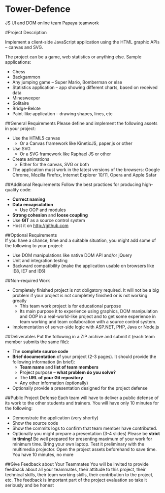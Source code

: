 # Tower-Defence
JS UI and DOM online team Papaya teamwork

#Project Description

Implement a client-side JavaScript application using the HTML graphic APIs – canvas and SVG.

The project can be a game, web statistics or anything else. Sample applications:
*   Chess
*   Backgammon
*   Any jumping game – Super Mario, Bomberman or else
*   Statistics application – app showing different charts, based on received data
*   Minesweeper
*   Solitaire
*   Bridge-Belote
*   Paint-like application – drawing shapes, lines, etc

##General Requirements
Please define and implement the following assets in your project:
*   Use the HTML5 canvas
    *   Or a Canvas framework like KineticJS, paper.js or other
*   Use SVG
    *   Or a SVG framework like Raphael JS or other
*   Create animations
    *   Either for the canvas, SVG or both
*   The application must work in the latest versions of the browsers: Google Chrome, Mozilla Firefox, Internet Explorer 10/11, Opera and Apple Safar

##Additional Requirements
Follow the best practices for producing high-quality code: 
*   **Correct naming**
*   **Data encapsulation**
    *   Use OOP and modules
*   **Strong cohesion** and **loose coupling**
*   Use **GIT** as a source control system
*   Host it on <a href="http://github.com" title="http://github.com" target="_blank">http://github.com</a>

##Optional Requirements    
If you have a chance, time and a suitable situation, you might add some of the following to your project:
*   Use DOM manipulations like native DOM API and/or jQuery
*   Unit and integration testing
*   Backward compatibility (make the application usable on browsers like IE8, IE7 and IE6)

##Non-required Work
*   Completely finished project is not obligatory required. It will not be a big problem if your project is not completely finished or is not working greatly
    *   This team work project is for educational purpose
    *   Its main purpose it to experience using graphics, DOM manipulation and OOP in a real-world-like project and to get some experience in team working and team collaboration with a source control system.
*   Implementation of server-side logic with ASP.NET, PHP, Java or Node.js

##Deliverables
Put the following in a ZIP archive and submit it (each team member submits the same file):
*   The **complete source code**
*   **Brief documentation** of your project (2-3 pages). It should provide the following information (in brief):
    *   **Team name** and **list of team members**
    *   Project purpose – **what problem do you solve?**
    *   The **URL of your Git repository**
    *   Any other information (optionally)
*   Optionally provide a presentation designed for the project defense

##Public Project Defense
Each team will have to deliver a public defense of its work to the other students and trainers. You will have only 10 minutes for the following:
*   Demonstrate the application (very shortly)
*   Show the source code
*   Show the commits logs to confirm that team member have contributed.
*   Optionally you might prepare a presentation (3-4 slides)
Please be **strict in timing!** Be well prepared for presenting maximum of your work for minimum time. Bring your own laptop. Test it preliminary with the multimedia projector. Open the project assets beforehand to save time. You have 10 minutes, no more

##Give Feedback about Your Teammates
You will be invited to provide feedback about all your teammates, their attitude to this project, their technical skills, their team working skills, their contribution to the project, etc. The feedback is important part of the project evaluation so take it seriously and be honest
